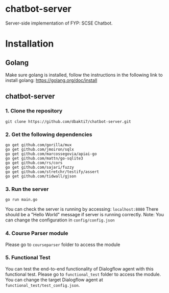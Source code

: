 # chatbot-server
Server-side implementation of FYP: SCSE Chatbot.

# Installation
## Golang
Make sure golang is installed, follow the instructions in the following link to install golang:
https://golang.org/doc/install

## chatbot-server
### 1. Clone the repository
`git clone https://github.com/dbakti7/chatbot-server.git`

### 2. Get the following dependencies
```
go get github.com/gorilla/mux
go get github.com/jmoiron/sqlx
go get github.com/marcossegovia/apiai-go
go get github.com/mattn/go-sqlite3
go get github.com/rs/cors
go get github.com/sajari/fuzzy
go get github.com/stretchr/testify/assert
go get github.com/tidwall/gjson
```

### 3. Run the server
```
go run main.go
```
You can check the server is running by accessing:
`localhost:8080`
There should be a "Hello World" message if server is running correctly.
Note: You can change the configuration in `config/config.json`

### 4. Course Parser module
Please go to `courseparser` folder to access the module

### 5. Functional Test
You can test the end-to-end functionality of Dialogflow agent with this functional test.
Please go to `functional_test` folder to access the module.
You can change the target Dialogflow agent at `functional_test/test_config.json`.
